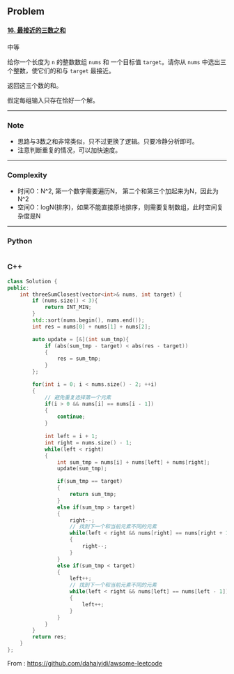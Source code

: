 ## Problem

#### [16. 最接近的三数之和](https://leetcode-cn.com/problems/3sum-closest/)

中等

给你一个长度为 `n` 的整数数组 `nums` 和 一个目标值 `target`。请你从 `nums` 中选出三个整数，使它们的和与 `target` 最接近。

返回这三个数的和。

假定每组输入只存在恰好一个解。

------

### Note

- 思路与3数之和非常类似，只不过更换了逻辑。只要冷静分析即可。
- 注意判断重复的情况，可以加快速度。

------

### Complexity

- 时间O：N^2, 第一个数字需要遍历N， 第二个和第三个加起来为N，因此为N^2
- 空间O：logN(排序)，如果不能直接原地排序，则需要复制数组，此时空间复杂度是N

------

### Python

```python

```

### C++

```C++
class Solution {
public:
    int threeSumClosest(vector<int>& nums, int target) {
        if (nums.size() < 3){
            return INT_MIN;
        }
        std::sort(nums.begin(), nums.end());
        int res = nums[0] + nums[1] + nums[2];

        auto update = [&](int sum_tmp){
            if (abs(sum_tmp - target) < abs(res - target))
            {
                res = sum_tmp;
            }
        };

        for(int i = 0; i < nums.size() - 2; ++i)
        {
            // 避免重复选择第一个元素
            if(i > 0 && nums[i] == nums[i - 1])
            {
                continue;
            }
            
            int left = i + 1;
            int right = nums.size() - 1;
            while(left < right)
            {
                int sum_tmp = nums[i] + nums[left] + nums[right];
                update(sum_tmp);

                if(sum_tmp == target)
                {
                    return sum_tmp;
                }
                else if(sum_tmp > target)
                {
                    right--;
                    // 找到下一个和当前元素不同的元素
                    while(left < right && nums[right] == nums[right + 1])
                    {
                        right--;
                    }
                }
                else if(sum_tmp < target)
                {
                    left++;
                    // 找到下一个和当前元素不同的元素
                    while(left < right && nums[left] == nums[left - 1])
                    {
                        left++;
                    }
                }
            }
        }
        return res;
    }
};
```



From : https://github.com/dahaiyidi/awsome-leetcode
